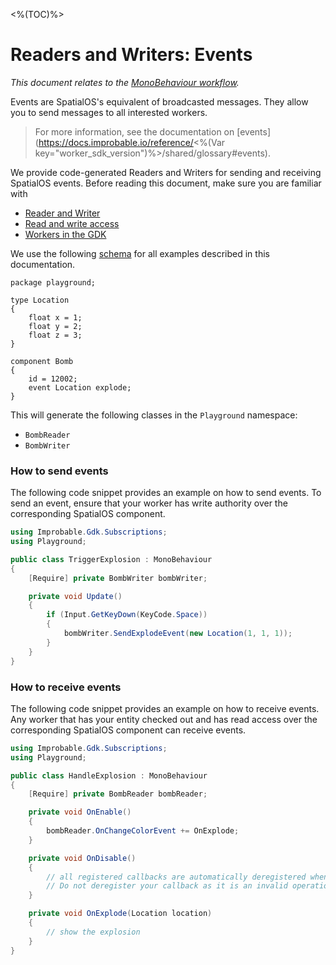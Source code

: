 <%(TOC)%>

# Readers and Writers: Events

_This document relates to the [MonoBehaviour workflow]({{urlRoot}}/workflows/overview#monobehaviour-centric-workflow)._

Events are SpatialOS's equivalent of broadcasted messages. They allow you to send messages to all interested workers.

> For more information, see the documentation on [events](https://docs.improbable.io/reference/<%(Var key="worker_sdk_version")%>/shared/glossary#events).

We provide code-generated Readers and Writers for sending and receiving SpatialOS events. Before reading this document, make sure you are familiar with

* [Reader and Writer]({{urlRoot}}/workflows/monobehaviour/interaction/reader-writers/overview)
* [Read and write access]({{urlRoot}}/reference/glossary#authority)
* [Workers in the GDK]({{urlRoot}}/reference/concepts/worker)

We use the following [schema]({{urlRoot}}/reference/glossary#schema) for all examples described in this documentation.

```schemalang
package playground;

type Location
{
    float x = 1;
    float y = 2;
    float z = 3;
}

component Bomb
{
    id = 12002;
    event Location explode;
}
```

This will generate the following classes in the `Playground` namespace:

  * `BombReader`
  * `BombWriter`

### How to send events

The following code snippet provides an example on how to send events. To send an event,  ensure that your worker has write authority over the corresponding SpatialOS component.

```csharp
using Improbable.Gdk.Subscriptions;
using Playground;

public class TriggerExplosion : MonoBehaviour
{
	[Require] private BombWriter bombWriter;

	private void Update()
	{
    	if (Input.GetKeyDown(KeyCode.Space))
    	{
        	bombWriter.SendExplodeEvent(new Location(1, 1, 1));
    	}
	}
}
```

### How to receive events

The following code snippet provides an example on how to receive events. Any worker that has your entity checked out and has read access over the corresponding SpatialOS component can receive events.

```csharp
using Improbable.Gdk.Subscriptions;
using Playground;

public class HandleExplosion : MonoBehaviour
{
	[Require] private BombReader bombReader;

	private void OnEnable()
	{
    	bombReader.OnChangeColorEvent += OnExplode;
	}

	private void OnDisable()
	{
    	// all registered callbacks are automatically deregistered when this script is disabled.
    	// Do not deregister your callback as it is an invalid operation.
	}

	private void OnExplode(Location location)
	{
    	// show the explosion
	}
}
```
